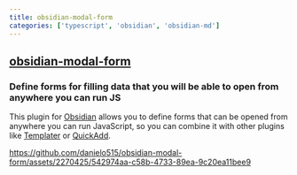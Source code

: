 ```yaml
---
title: obsidian-modal-form
categories: ['typescript', 'obsidian', 'obsidian-md']
---
```

## [obsidian-modal-form](https://github.com/danielo515/obsidian-modal-form)

### Define forms for filling data that you will be able to open from anywhere you can run JS


This plugin for [Obsidian](https://obsidian.md) allows you to define forms that can be opened from anywhere you can run JavaScript, so you can combine it with other plugins like [Templater](https://github.com/SilentVoid13/Templater) or [QuickAdd](https://github.com/chhoumann/quickadd).

https://github.com/danielo515/obsidian-modal-form/assets/2270425/542974aa-c58b-4733-89ea-9c20ea11bee9
